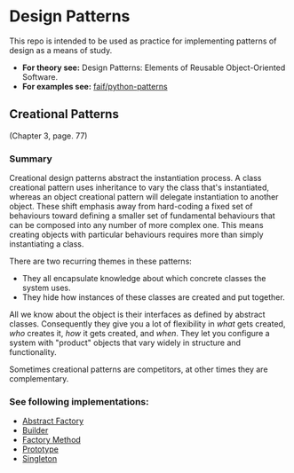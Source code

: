 # Design Patterns

This repo is intended to be used as practice for implementing patterns of design as a means of study.

 - **For theory see:** Design Patterns: Elements of Reusable Object-Oriented Software.
 - **For examples see:** [faif/python-patterns](https://github.com/faif/python-patterns)

## Creational Patterns

(Chapter 3, page. 77)

### Summary

Creational design patterns abstract the instantiation process. A class creational pattern uses inheritance to vary the class that's instantiated, whereas an object creational pattern will delegate instantiation to another object.
These shift emphasis away from hard-coding a fixed set of behaviours toward defining a smaller set of fundamental behaviours that can be composed into any number of more complex one. This means creating objects with particular behaviours requires more than simply instantiating a class.

There are two recurring themes in these patterns:
 - They all encapsulate knowledge about which concrete classes the system uses.
 - They hide how instances of these classes are created and put together.

All we know about the object is their interfaces as defined by abstract classes. Consequently they give you a lot of flexibility in _what_ gets created, _who_ creates it, _how_ it gets created, and _when_. They let you configure a system with "product" objects that vary widely in structure and functionality.

Sometimes creational patterns are competitors, at other times they are complementary.

### See following implementations:

 - [Abstract Factory](design_patterns/creational/abstract_factory.py)
 - [Builder](design_patterns/creational/builder.py)
 - [Factory Method](design_patterns/creational/factory_method.py)
 - [Prototype](design_patterns/creational/prototype.py)
 - [Singleton](design_patterns/creational/singleton.py)
